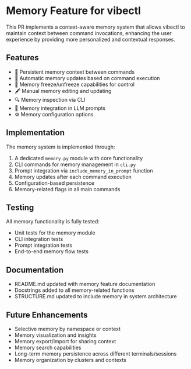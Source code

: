# Memory Feature for vibectl

This PR implements a context-aware memory system that allows vibectl to maintain context between command invocations, enhancing the user experience by providing more personalized and contextual responses.

## Features

- 🧠 Persistent memory context between commands
- 🔄 Automatic memory updates based on command execution
- 🛑 Memory freeze/unfreeze capabilities for control
- 🖋️ Manual memory editing and updating
- 🔍 Memory inspection via CLI
- 📝 Memory integration in LLM prompts
- ⚙️ Memory configuration options

## Implementation

The memory system is implemented through:

1. A dedicated `memory.py` module with core functionality
2. CLI commands for memory management in `cli.py`
3. Prompt integration via `include_memory_in_prompt` function
4. Memory updates after each command execution
5. Configuration-based persistence
6. Memory-related flags in all main commands

## Testing

All memory functionality is fully tested:
- Unit tests for the memory module
- CLI integration tests
- Prompt integration tests
- End-to-end memory flow tests

## Documentation

- README.md updated with memory feature documentation
- Docstrings added to all memory-related functions
- STRUCTURE.md updated to include memory in system architecture

## Future Enhancements

- Selective memory by namespace or context
- Memory visualization and insights
- Memory export/import for sharing context
- Memory search capabilities
- Long-term memory persistence across different terminals/sessions
- Memory organization by clusters and contexts 